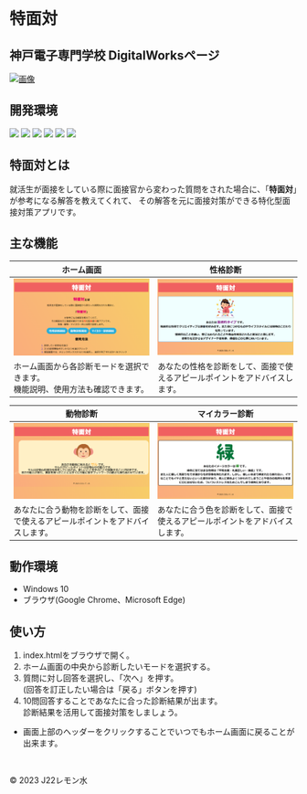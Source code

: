 # 特面対
## 神戸電子専門学校 DigitalWorksページ
[![画像][def]][def2]
## 開発環境
<p>
  <img src="https://img.shields.io/badge/-Windows%2010-0078D6.svg?logo=windows&style=for-the-badge">
  <img src="https://img.shields.io/badge/-Html5-000000.svg?logo=html5&style=for-the-badge">
  <img src="https://img.shields.io/badge/-Css3-1572B6.svg?logo=css3&style=for-the-badge">
  <img src="https://img.shields.io/badge/-Javascript-000000.svg?logo=javascript&style=for-the-badge">
  <img src="https://img.shields.io/badge/-Visualstudiocode-007ACC.svg?logo=visualstudiocode&style=for-the-badge">
  <img src="https://img.shields.io/badge/-Github-181717.svg?logo=github&style=for-the-badge">
</p>

## 特面対とは
就活生が面接をしている際に面接官から変わった質問をされた場合に、「__特面対__」が参考になる解答を教えてくれて、
その解答を元に面接対策ができる特化型面接対策アプリです。

## 主な機能
| ホーム画面 | 性格診断 |
| ---- | ---- |
| ![画像](img/RM_home.png) | ![画像](img/RM_personality.png) |
| ホーム画面から各診断モードを選択できます。<br>機能説明、使用方法も確認できます。 | あなたの性格を診断をして、面接で使えるアピールポイントをアドバイスします。 |

| 動物診断 | マイカラー診断 |
| ---- | ---- |
| ![画像](img/RM_animal.png) | ![画像](img/RM_color.png) |
| あなたに合う動物を診断をして、面接で使えるアピールポイントをアドバイスします。 | あなたに合う色を診断をして、面接で使えるアピールポイントをアドバイスします。 |

## 動作環境
- Windows 10
- ブラウザ(Google Chrome、Microsoft Edge)

## 使い方
1. index.htmlをブラウザで開く。
2. ホーム画面の中央から診断したいモードを選択する。
3. 質問に対し回答を選択し、「次へ」を押す。<br>
(回答を訂正したい場合は「戻る」ボタンを押す)
4. 10問回答することであなたに合った診断結果が出ます。<br>
診断結果を活用して面接対策をしましょう。

- 画面上部のヘッダーをクリックすることでいつでもホーム画面に戻ることが出来ます。
<br>

<p class="group">&copy; 2023 J22レモン水</p>


[def]: https://digitalworks-it.com/wp-content/uploads/2024/01/0J01002-%E3%82%A2%E3%82%A4%E3%82%AD%E3%83%A3%E3%83%83%E3%83%81.jpg
[def2]: https://digitalworks-it.com/2024/01/10/%e3%80%90%e7%89%b9%e9%9d%a2%e5%af%be%e3%80%91%e3%83%ac%e3%83%a2%e3%83%b3%e6%b0%b4/
